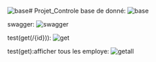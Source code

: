 ![base](https://github.com/safae12-1/Projet_Controle/assets/124156186/e2453d3c-e7b7-4952-90ab-826d50346133)# Projet_Controle
base de donné:
![base](https://github.com/safae12-1/Projet_Controle/assets/124156186/c7ab6b43-ac4d-47d8-9ab5-090f915ef252)

swagger:
![swagger](https://github.com/safae12-1/Projet_Controle/assets/124156186/a64cb91c-20f2-496a-8830-5c6e42388d9f)

test(get(/{id})):
![get](https://github.com/safae12-1/Projet_Controle/assets/124156186/23e17313-ba26-47e4-be06-833b7f749c0a)

test(get):afficher tous les employe:
![getall](https://github.com/safae12-1/Projet_Controle/assets/124156186/208e960b-eef2-46d5-926b-a5806d697018)

